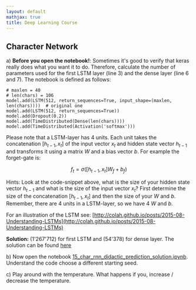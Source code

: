 ```yaml
---
layout: default
mathjax: true
title: Deep Learning Course 
---
```

## Character Network


a)  **Before you open the notebook!**: Sometimes it's good to verify that keras really does what you want it to do. Therefore, calculate the number of parameters used for the first LSTM layer (line 3) and the dense layer (line 6 and 7). The notebook is defined as follows:

```
# maxlen = 40
# len(chars) = 106
model.add(LSTM(512, return_sequences=True, input_shape=(maxlen, len(chars))))  # original one
model.add(LSTM(512, return_sequences=True)) 
model.add(Dropout(0.2))
model.add(TimeDistributed(Dense(len(chars))))
model.add(TimeDistributed(Activation('softmax')))
```
Please note that a LSTM-layer has 4 units. Each unit takes the concatenation $[h_{t-1}, x_t]$ of the input vector $x_t$ and hidden state vector $h_{t-1}$ and transforms it using a matrix $W$ and a bias vector $b$. For example the forget-gate is: 

$$
 f_t = \sigma ([h_{t-1}, x_t] W_f + b_f)
$$  

Hints: Look at the code-snippet above, what is the size of your hidden state vector $h_{t-1}$  and what is the size of the input vector $x_t$? First determine the size of the concatenation $[h_{t-1}, x_t]$ and then the size of your $W$ and $b$. Remember, there are 4 units in a LSTM-layer, so we have 4 $W$ and $b$.



For an illustration of the LSTM see: 
[http://colah.github.io/posts/2015-08-Understanding-LSTMs](http://colah.github.io/posts/2015-08-Understanding-LSTMs)

**Solution:** (1'267'712) for first LSTM and (54'378) for dense layer. The solution can be found [here](15_rnn_solution_a.pdf)

b) Now open the notebook [15_char_rnn_didactic_prediction_solution.ipynb](https://github.com/tensorchiefs/dl_course/blob/master/notebooks/15_char_rnn_didactic_prediction_solution.ipynb). Understand the code choose a different starting seed.

c) Play around with the temperature. What happens if you, increase / decrease the temperature.  
